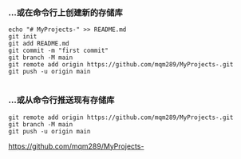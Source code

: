 ### …或在命令行上创建新的存储库

```
echo "# MyProjects-" >> README.md
git init
git add README.md
git commit -m "first commit"
git branch -M main
git remote add origin https://github.com/mqm289/MyProjects-.git
git push -u origin main
                
```

### …或从命令行推送现有存储库

```
git remote add origin https://github.com/mqm289/MyProjects-.git
git branch -M main
git push -u origin main
```

https://github.com/mqm289/MyProjects-
